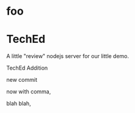 foo
===

TechEd
=======
A little "review" nodejs server for our little demo.

TechEd Addition

new commit

now with comma,

blah blah,
